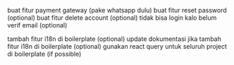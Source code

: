 buat fitur payment gateway (pake whatsapp dulu)
buat fitur reset password (optional)
buat fitur delete account (optional)
tidak bisa login kalo belum verif email (optional)

tambah fitur i18n di boilerplate (optional)
update dokumentasi jika tambah fitur i18n di boilerplate (optional)
gunakan react query untuk seluruh project di boilerplate (if possible)
